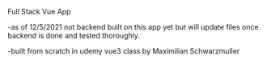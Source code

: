 Full Stack Vue App

-as of 12/5/2021 not backend built on this app yet but will update files once backend is done and tested thoroughly.

-built from scratch in udemy vue3 class by Maximilian Schwarzmuller
